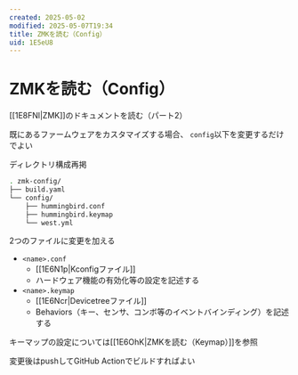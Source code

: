 ```yaml
---
created: 2025-05-02
modified: 2025-05-07T19:34
title: ZMKを読む（Config）
uid: 1E5eU8
---
```


# ZMKを読む（Config）

[[1E8FNl|ZMK]]のドキュメントを読む（パート2）

既にあるファームウェアをカスタマイズする場合、
`config`以下を変更するだけでよい

ディレクトリ構成再掲

```zsh title="tree"
. zmk-config/
├── build.yaml
└── config/
    ├── hummingbird.conf
    ├── hummingbird.keymap
    └── west.yml
```

2つのファイルに変更を加える

- `<name>.conf`
    - [[1E6N1p|Kconfigファイル]]
    - ハードウェア機能の有効化等の設定を記述する
- `<name>.keymap`
    - [[1E6Ncr|Devicetreeファイル]]
    - Behaviors（キー、センサ、コンボ等のイベントバインディング）を記述する

キーマップの設定については[[1E6OhK|ZMKを読む（Keymap）]]を参照

変更後はpushしてGitHub Actionでビルドすればよい